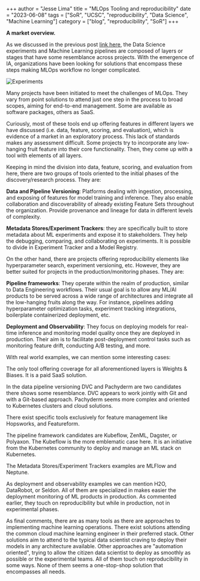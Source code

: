+++
author = "Jesse Lima"
title = "MLOps Tooling and reproducibility"
date = "2023-06-08"
tags = ["SoR", "UCSC", "reproducibility", "Data Science", "Machine Learning"]
category = ["blog", "reproducibility", "SoR"]
+++


__A market overview.__


As we discussed in the previous post [link here](/content/posts/2023-06-08-Reproducibility_four.md), the Data Science experiments and Machine Learning pipelines are composed of layers or stages that have some resemblance across projects. With the emergence of IA, organizations have been looking for solutions that encompass these steps making MLOps workflow no longer complicated.


![Experiments](/images/pipeline5.png)


Many projects have been initiated to meet the challenges of MLOps. They vary from point solutions to attend just one step in the process to broad scopes, aiming for end-to-end management. Some are available as software packages, others as SaaS. 

Curiously, most of these tools end up offering features in different layers we have discussed (i.e. data, feature, scoring, and evaluation), which is evidence of a market in an exploratory process. This lack of standards makes any assessment difficult. Some projects try to incorporate any low-hanging fruit feature into their core functionality. Then, they come up with a tool with elements of all layers.

Keeping in mind the division into data, feature, scoring, and evaluation from here, there are two groups of tools oriented to the initial phases of the discovery/research process. They are:

**Data and Pipeline Versioning**: Platforms dealing with ingestion, processing, and exposing of features for model training and inference. They also enable collaboration and discoverability of already existing Feature Sets throughout the organization. Provide provenance and lineage for data in different levels of complexity.

**Metadata Stores/Experiment Trackers**: they are specifically built to store metadata about ML experiments and expose it to stakeholders. They help the debugging, comparing, and collaborating on experiments. It is possible to divide in Experiment Tracker and a Model Registry.

On the other hand, there are projects offering reproducibility elements like hyperparameter search, experiment versioning, etc. However, they are better suited for projects in the production/monitoring phases. They are:

**Pipeline frameworks**: They operate within the realm of production, similar to Data Engineering workflows. Their usual goal is to allow any ML/AI products to be served across a wide range of architectures and integrate all the low-hanging fruits along the way. For instance, pipelines adding hyperparameter optimization tasks, experiment tracking integrations, boilerplate containerized deployment, etc.

**Deployment and Observability**: They focus on deploying models for real-time inference and monitoring model quality once they are deployed in production. Their aim is to facilitate post-deployment control tasks such as monitoring feature drift, conducting A/B testing, and more.

With real world examples, we can mention some interesting cases:

The only tool offering coverage for all aforementioned layers is Weights & Biases. It is a paid SaaS solution.

In the data pipeline versioning DVC and  Pachyderm are two candidates there shows some resemblance. DVC appears to work jointly with Git and with a Git-based approach. Pachyderm seems more complex and oriented to Kubernetes clusters and cloud solutions.

There exist specific tools exclusively for feature management like Hopsworks, and Featureform.

The pipeline framework candidates are Kubeflow, ZenML, Dagster, or Polyaxon. The Kubeflow is the more emblematic case here. It is an initiative from the Kubernetes community to deploy and manage an ML stack on Kubernetes. 

The Metadata Stores/Experiment Trackers examples are MLFlow and Neptune. 

As deployment and observability examples we can mention H2O, DataRobot, or Seldon. All of them are specialized in makes easier the deployment monitoring of ML products in production. As commented earlier, they touch on reproducibility but while in production, not in experimental phases. 

As final comments, there are as many tools as there are approaches to implementing machine learning operations. There exist solutions attending the common cloud machine learning engineer in their preferred stack. Other solutions aim to attend to the typical data scientist craving to deploy their models in any architecture available. Other approaches are "automation oriented",  trying to allow the citizen data scientist to deploy as smoothly as possible or the experimental teams. All of them touch on reproducibility in some ways. None of them seems a one-stop-shop solution that encompasses all needs.